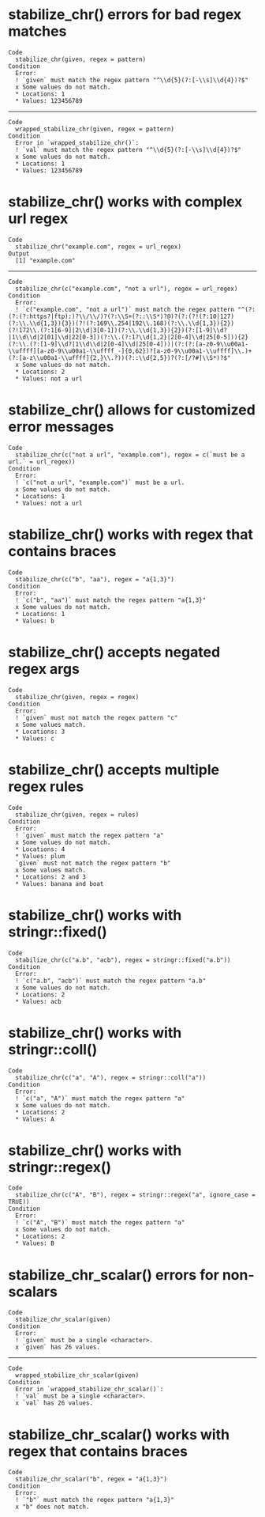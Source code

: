 # stabilize_chr() errors for bad regex matches

    Code
      stabilize_chr(given, regex = pattern)
    Condition
      Error:
      ! `given` must match the regex pattern "^\\d{5}(?:[-\\s]\\d{4})?$"
      x Some values do not match.
      * Locations: 1
      * Values: 123456789

---

    Code
      wrapped_stabilize_chr(given, regex = pattern)
    Condition
      Error in `wrapped_stabilize_chr()`:
      ! `val` must match the regex pattern "^\\d{5}(?:[-\\s]\\d{4})?$"
      x Some values do not match.
      * Locations: 1
      * Values: 123456789

# stabilize_chr() works with complex url regex

    Code
      stabilize_chr("example.com", regex = url_regex)
    Output
      [1] "example.com"

---

    Code
      stabilize_chr(c("example.com", "not a url"), regex = url_regex)
    Condition
      Error:
      ! `c("example.com", "not a url")` must match the regex pattern "^(?:(?:(?:https?|ftp):)?\\/\\/)?(?:\\S+(?::\\S*)?@)?(?:(?!(?:10|127)(?:\\.\\d{1,3}){3})(?!(?:169\\.254|192\\.168)(?:\\.\\d{1,3}){2})(?!172\\.(?:1[6-9]|2\\d|3[0-1])(?:\\.\\d{1,3}){2})(?:[1-9]\\d?|1\\d\\d|2[01]\\d|22[0-3])(?:\\.(?:1?\\d{1,2}|2[0-4]\\d|25[0-5])){2}(?:\\.(?:[1-9]\\d?|1\\d\\d|2[0-4]\\d|25[0-4]))|(?:(?:[a-z0-9\\u00a1-\\uffff][a-z0-9\\u00a1-\\uffff_-]{0,62})?[a-z0-9\\u00a1-\\uffff]\\.)+(?:[a-z\\u00a1-\\uffff]{2,}\\.?))(?::\\d{2,5})?(?:[/?#]\\S*)?$"
      x Some values do not match.
      * Locations: 2
      * Values: not a url

# stabilize_chr() allows for customized error messages

    Code
      stabilize_chr(c("not a url", "example.com"), regex = c(`must be a url.` = url_regex))
    Condition
      Error:
      ! `c("not a url", "example.com")` must be a url.
      x Some values do not match.
      * Locations: 1
      * Values: not a url

# stabilize_chr() works with regex that contains braces

    Code
      stabilize_chr(c("b", "aa"), regex = "a{1,3}")
    Condition
      Error:
      ! `c("b", "aa")` must match the regex pattern "a{1,3}"
      x Some values do not match.
      * Locations: 1
      * Values: b

# stabilize_chr() accepts negated regex args

    Code
      stabilize_chr(given, regex = regex)
    Condition
      Error:
      ! `given` must not match the regex pattern "c"
      x Some values match.
      * Locations: 3
      * Values: c

# stabilize_chr() accepts multiple regex rules

    Code
      stabilize_chr(given, regex = rules)
    Condition
      Error:
      ! `given` must match the regex pattern "a"
      x Some values do not match.
      * Locations: 4
      * Values: plum
      `given` must not match the regex pattern "b"
      x Some values match.
      * Locations: 2 and 3
      * Values: banana and boat

# stabilize_chr() works with stringr::fixed()

    Code
      stabilize_chr(c("a.b", "acb"), regex = stringr::fixed("a.b"))
    Condition
      Error:
      ! `c("a.b", "acb")` must match the regex pattern "a.b"
      x Some values do not match.
      * Locations: 2
      * Values: acb

# stabilize_chr() works with stringr::coll()

    Code
      stabilize_chr(c("a", "A"), regex = stringr::coll("a"))
    Condition
      Error:
      ! `c("a", "A")` must match the regex pattern "a"
      x Some values do not match.
      * Locations: 2
      * Values: A

# stabilize_chr() works with stringr::regex()

    Code
      stabilize_chr(c("A", "B"), regex = stringr::regex("a", ignore_case = TRUE))
    Condition
      Error:
      ! `c("A", "B")` must match the regex pattern "a"
      x Some values do not match.
      * Locations: 2
      * Values: B

# stabilize_chr_scalar() errors for non-scalars

    Code
      stabilize_chr_scalar(given)
    Condition
      Error:
      ! `given` must be a single <character>.
      x `given` has 26 values.

---

    Code
      wrapped_stabilize_chr_scalar(given)
    Condition
      Error in `wrapped_stabilize_chr_scalar()`:
      ! `val` must be a single <character>.
      x `val` has 26 values.

# stabilize_chr_scalar() works with regex that contains braces

    Code
      stabilize_chr_scalar("b", regex = "a{1,3}")
    Condition
      Error:
      ! `"b"` must match the regex pattern "a{1,3}"
      x "b" does not match.

